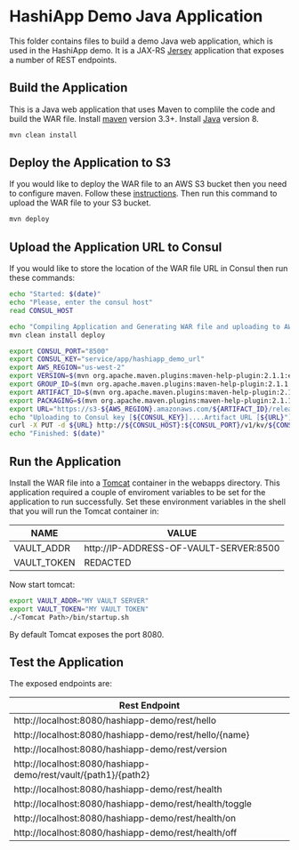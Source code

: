 # HashiApp Demo Java Application

This folder contains files to build a demo Java web application, which is used
in the HashiApp demo.  It is a JAX-RS [Jersey](https://jersey.java.net/) application that exposes a number of REST endpoints. 

## Build the Application
This is a Java web application that uses Maven to complile the code and build the WAR file.  Install [maven](https://maven.apache.org/install.html) version 3.3+. Install [Java](https://java.com/en/download/) version 8.

```bash
mvn clean install
```

## Deploy the Application to S3
If you would like to deploy the WAR file to an AWS S3 bucket then you need to configure maven.  Follow these [instructions](http://www.yegor256.com/2015/09/07/maven-repository-amazon-s3.html).  Then run this command to upload the WAR file to your S3 bucket.

```bash
mvn deploy
```

## Upload the Application URL to Consul
If you would like to store the location of the WAR file URL in Consul then run these commands:

```bash
echo "Started: $(date)"
echo "Please, enter the consul host"
read CONSUL_HOST

echo "Compiling Application and Generating WAR file and uploading to AWS s3"
mvn clean install deploy

export CONSUL_PORT="8500"
export CONSUL_KEY="service/app/hashiapp_demo_url"
export AWS_REGION="us-west-2"
export VERSION=$(mvn org.apache.maven.plugins:maven-help-plugin:2.1.1:evaluate -Dexpression=project.version | grep -v '\[')
export GROUP_ID=$(mvn org.apache.maven.plugins:maven-help-plugin:2.1.1:evaluate -Dexpression=project.groupId | grep -v '\[' | sed s@[.]@/@g)
export ARTIFACT_ID=$(mvn org.apache.maven.plugins:maven-help-plugin:2.1.1:evaluate -Dexpression=project.artifactId | grep -v '\[')
export PACKAGING=$(mvn org.apache.maven.plugins:maven-help-plugin:2.1.1:evaluate -Dexpression=project.packaging | grep -v '\[')
export URL="https://s3-${AWS_REGION}.amazonaws.com/${ARTIFACT_ID}/release/${GROUP_ID}/${ARTIFACT_ID}/${VERSION}/${ARTIFACT_ID}-${VERSION}.${PACKAGING}"
echo "Uploading to Consul key [${CONSUL_KEY}]....Artifact URL [${URL}"]
curl -X PUT -d ${URL} http://${CONSUL_HOST}:${CONSUL_PORT}/v1/kv/${CONSUL_KEY}
echo "Finished: $(date)"
```

## Run the Application
Install the WAR file into a [Tomcat](https://tomcat.apache.org/) container in the webapps directory.  This application required a couple of enviroment variables to be set for the application to run successfully.  Set these environment variables in the shell that you will run the Tomcat container in:

| NAME        | VALUE                                  |
| ------------| -------------------------------------- |
| VAULT_ADDR  | http://IP-ADDRESS-OF-VAULT-SERVER:8500 |
| VAULT_TOKEN | REDACTED                               |

Now start tomcat:

```bash
export VAULT_ADDR="MY VAULT SERVER"
export VAULT_TOKEN="MY VAULT TOKEN"
./<Tomcat Path>/bin/startup.sh
```

By default Tomcat exposes the port 8080.

## Test the Application
The exposed endpoints are:

| Rest Endpoint                                                  | 
| -------------------------------------------------------------- |
| http://localhost:8080/hashiapp-demo/rest/hello                 |
| http://localhost:8080/hashiapp-demo/rest/hello/{name}          |
| http://localhost:8080/hashiapp-demo/rest/version               |
| http://localhost:8080/hashiapp-demo/rest/vault/{path1}/{path2} |
| http://localhost:8080/hashiapp-demo/rest/health                |
| http://localhost:8080/hashiapp-demo/rest/health/toggle         |
| http://localhost:8080/hashiapp-demo/rest/health/on             |
| http://localhost:8080/hashiapp-demo/rest/health/off            |


